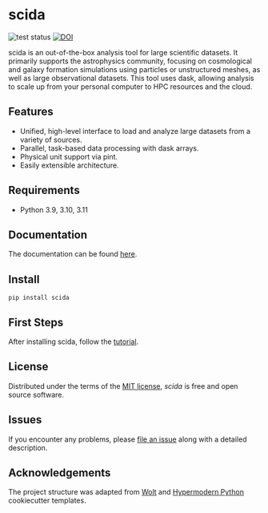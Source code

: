 # scida

![test status](https://github.com/cbyrohl/scida/actions/workflows/tests.yml/badge.svg)
[![DOI](https://joss.theoj.org/papers/10.21105/joss.06064/status.svg)](https://doi.org/10.21105/joss.06064)

scida is an out-of-the-box analysis tool for large scientific datasets. It primarily supports the astrophysics community, focusing on cosmological and galaxy formation simulations using particles or unstructured meshes, as well as large observational datasets.
This tool uses dask, allowing analysis to scale up from your personal computer to HPC resources and the cloud.

## Features

- Unified, high-level interface to load and analyze large datasets from a variety of sources.
- Parallel, task-based data processing with dask arrays.
- Physical unit support via pint.
- Easily extensible architecture.

## Requirements

- Python 3.9, 3.10, 3.11


## Documentation
The documentation can be found [here](https://cbyrohl.github.io/scida/).

## Install

```
pip install scida
```

## First Steps
After installing scida, follow the [tutorial](https://cbyrohl.github.io/scida/tutorial/).

## License

Distributed under the terms of the [MIT license](LICENSE),
_scida_ is free and open source software.

## Issues

If you encounter any problems,
please [file an issue](https://github.com/cbyrohl/scida/issues/new) along with a detailed description.

## Acknowledgements

The project structure was adapted from [Wolt](https://github.com/woltapp/wolt-python-package-cookiecutter) and [Hypermodern Python](https://github.com/cjolowicz/cookiecutter-hypermodern-python) cookiecutter templates.
